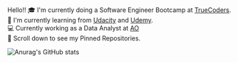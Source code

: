 Hello!!
🎓  I'm currently doing a Software Engineer Bootcamp at [TrueCoders](https://truecoders.io/). <br />
🌱  I'm currently learning from [Udacity](https://www.udacity.com/) and [Udemy](https://www.udemy.com/course/100-days-of-code/learn/lecture/19211052#search).<br />
💻  Currently working as a Data Analyst at [AO](https://www.linkedin.com/company/american-income-life-ao/)<br />
📌  Scroll down to see my Pinned Repositories.

![Anurag's GitHub stats](https://github-readme-stats.vercel.app/api?username=mluanastevensc&show_icons=true&theme=radical)


